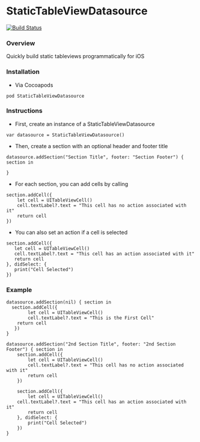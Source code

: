 # StaticTableViewDatasource
[![Build Status](https://travis-ci.org/EcolabPestServices/StaticTableViewDatasource.svg?branch=master)](https://travis-ci.org/EcolabPestServices/StaticTableViewDatasource)

### Overview
Quickly build static tableviews programmatically for iOS

### Installation
- Via Cocoapods

 ```
pod StaticTableViewDatasource
```

### Instructions
- First, create an instance of a StaticTableViewDatasource

 ```
 var datasource = StaticTableViewDatasource()

 ```
 
- Then, create a section with an optional header and footer title

 ```
 datasource.addSection("Section Title", footer: "Section Footer") { section in
 	
 }
 ```
 
- For each section, you can add cells by calling 

 ```
 section.addCell({
     let cell = UITableViewCell()
     cell.textLabel?.text = "This cell has no action associated with it"
     return cell
})
```

- You can also set an action if a cell is selected

 ```
section.addCell({
    let cell = UITableViewCell()
    cell.textLabel?.text = "This cell has an action associated with it"
    return cell
}, didSelect: { 
    print("Cell Selected")
})
```

### Example
```
datasource.addSection(nil) { section in
  section.addCell({
    	let cell = UITableViewCell()
    	cell.textLabel?.text = "This is the First Cell"
	return cell
   })
}

datasource.addSection("2nd Section Title", footer: "2nd Section Footer") { section in
    section.addCell({
        let cell = UITableViewCell()
     	cell.textLabel?.text = "This cell has no action associated with it"
    	return cell
    })

    section.addCell({
        let cell = UITableViewCell()
   	cell.textLabel?.text = "This cell has an action associated with it"
     	return cell
    }, didSelect: { 
    	print("Cell Selected")
    })
}
```

        
 
